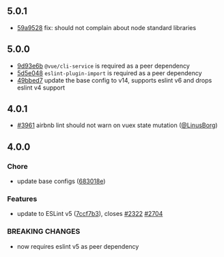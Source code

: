 ## 5.0.1

- [59a9528](https://github.com/vuejs/eslint-config-airbnb/commit/59a9528) fix: should not complain about node standard libraries

## 5.0.0

- [9d93e6b](https://github.com/vuejs/eslint-config-airbnb/commit/9d93e6b) `@vue/cli-service` is required as a peer dependency
- [5d5e048](https://github.com/vuejs/eslint-config-airbnb/commit/5d5e048) `eslint-plugin-import` is required as a peer dependency
- [49bbed7](https://github.com/vuejs/eslint-config-airbnb/commit/49bbed7) update the base config to v14, supports eslint v6 and drops eslint v4 support

## 4.0.1

* [#3961](https://github.com/vuejs/vue-cli/pull/3961) airbnb lint should not warn on vuex state mutation ([@LinusBorg](https://github.com/LinusBorg))

## 4.0.0

### Chore

* update base configs ([683018e](https://github.com/vuejs/vue-cli/commit/683018e))

### Features

* update to ESLint v5 ([7ccf7b3](https://github.com/vuejs/vue-cli/commit/7ccf7b3)), closes [#2322](https://github.com/vuejs/vue-cli/issues/2322) [#2704](https://github.com/vuejs/vue-cli/issues/2704)

### BREAKING CHANGES

* now requires eslint v5 as peer dependency
